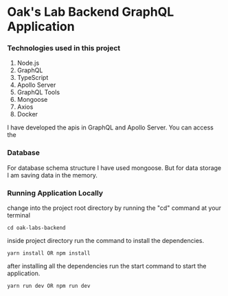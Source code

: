 # Oak's Lab Backend GraphQL Application

### Technologies used in this project

1. Node.js
1. GraphQL
1. TypeScript
1. Apollo Server
1. GraphQL Tools
1. Mongoose
1. Axios
1. Docker

I have developed the apis in GraphQL and Apollo Server. You can access the

### Database

For database schema structure I have used mongoose. But for data storage I am saving data in the memory.

### Running Application Locally

change into the project root directory by running the "cd" command at your terminal

```
cd oak-labs-backend
```

inside project directory run the command to install the dependencies.

```
yarn install OR npm install
```

after installing all the dependencies run the start command to start the application.

```
yarn run dev OR npm run dev
```
